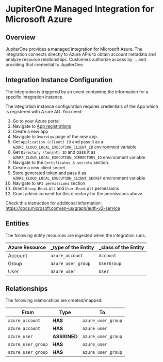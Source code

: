 # JupiterOne Managed Integration for Microsoft Azure

## Overview

JupiterOne provides a managed integration for Microsoft Azure. The integration
connects directly to Azure APIs to obtain account metadata and analyze resource
relationships. Customers authorize access by ... and providing that credential
to JupiterOne.

## Integration Instance Configuration

The integration is triggered by an event containing the information for a
specific integration instance.

The integration instance configuration requires credentials of the App which is
registered with Azure AD. You need:

1. Go to your Azure portal
2. Navigate to
   [App registrations](https://portal.azure.com/#blade/Microsoft_AAD_IAM/ActiveDirectoryMenuBlade/RegisteredAppsPreview)
3. Create a new app
4. Navigate to `Overview` page of the new app.
5. Get `Application (client) ID` and pass it as a
   `AZURE_CLOUD_LOCAL_EXECUTION_CLIENT_ID` environment variable
6. Get `Directory (tenant) ID` and pass it as
   `AZURE_CLOUD_LOCAL_EXECUTION_DIRRECTORY_ID` environment variable
7. Navigate to the `Certificates & secrets` section.
8. Create a new client secret.
9. Store generated token and pass it as
   `AZURE_CLOUD_LOCAL_EXECUTION_CLIENT_SECRET` environment variable
10. Navigate to `API permissions` section
11. Grant `Group.Read.All` and `User.Read.All` permissions
12. Grant admin consent for this directory for the permissions above.

Check this instruction for additional information:
https://docs.microsoft.com/en-us/graph/auth-v2-service

## Entities

The following entity resources are ingested when the integration runs:

| Azure Resource | \_type of the Entity | \_class of the Entity |
| -------------- | -------------------- | --------------------- |
| Account        | `azure_account`      | `Account`             |
| Group          | `azure_user_group`   | `UserGroup`           |
| User           | `azure_user`         | `User`                |

## Relationships

The following relationships are created/mapped:

| From               | Type         | To                 |
| ------------------ | ------------ | ------------------ |
| `azure_account`    | **HAS**      | `azure_user_group` |
| `azure_account`    | **HAS**      | `azure_user`       |
| `azure_user`       | **ASSIGNED** | `azure_user_group` |
| `azure_user_group` | **HAS**      | `azure_user`       |
| `azure_user_group` | **HAS**      | `azure_user_group` |
